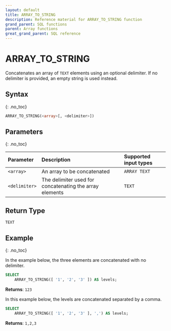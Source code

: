 ```yaml
---
layout: default
title: ARRAY_TO_STRING
description: Reference material for ARRAY_TO_STRING function
grand_parent: SQL functions
parent: Array functions
great_grand_parent: SQL reference
---
```


# ARRAY\_TO\_STRING

Concatenates an array of `TEXT` elements using an optional delimiter. If no delimiter is provided, an empty string is used instead.

## Syntax
{: .no_toc}

```sql
ARRAY_TO_STRING(<array>[, <delimiter>])
```

## Parameters 
{: .no_toc} 

| Parameter     | Description                            | Supported input types | 
| :------------- | :------------------------------------ |:---------|
| `<array>`       | An array to be concatenated | `ARRAY TEXT` |
| `<delimiter>` | The delimiter used for concatenating the array elements | `TEXT` | 

## Return Type
`TEXT`

## Example
{: .no_toc}

In the example below, the three elements are concatenated with no delimiter.

```sql
SELECT
	ARRAY_TO_STRING([ '1', '2', '3' ]) AS levels;
```

**Returns**: `123`

In this example below, the levels are concatenated separated by a comma. 

```sql
SELECT
	ARRAY_TO_STRING([ '1', '2', '3' ], ',') AS levels;
```

**Returns**: `1,2,3`